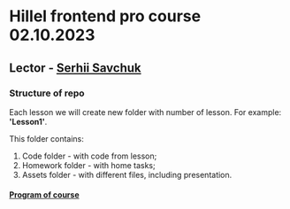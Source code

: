 # Hillel frontend pro course 02.10.2023
## Lector - [Serhii Savchuk](https://www.linkedin.com/in/sergey-savchuk-fronend/)

### Structure of repo
Each lesson we will create new folder with number of lesson. For example: **'Lesson1'**.

This folder contains:
1. Code folder - with code from lesson;
2. Homework folder - with home tasks;
3. Assets folder - with different files, including presentation.

#### [Program of course](https://lms.ithillel.ua/groups/64e8915b120d1c4d470261b5/program)
